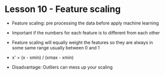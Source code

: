 # Lesson 10 - Feature scaling

- Feature scaling: pre processing the data before apply machine learning
- Important if the numbers for each feature is to different from each other
- Feature scaling will equally weight the features so they are always in some same range usually between 0 and 1

- x' = (x - xmin) / (xmax - xmin)

- Disadvantage: Outliers can mess up your scaling
